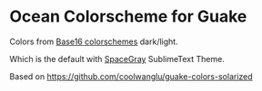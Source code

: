 Ocean Colorscheme for Guake
========================================

Colors from [Base16 colorschemes](http://chriskempson.github.io/base16/#ocean) dark/light.

Which is the default with [SpaceGray](http://kkga.github.io/spacegray) SublimeText Theme.


Based on https://github.com/coolwanglu/guake-colors-solarized

